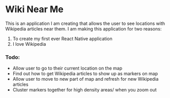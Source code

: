 # Wiki Near Me
This is an application I am creating that allows the user to see locations with Wikipedia articles near them. I am making this application for two reasons:
1. To create my first ever React Native application
2. I love Wikipedia

### Todo:
* Allow user to go to their current location on the map
* Find out how to get Wikipedia articles to show up as markers on map
* Allow user to move to new part of map and refresh for new Wikipedia articles
* Cluster markers together for high density areas/ when you zoom out
